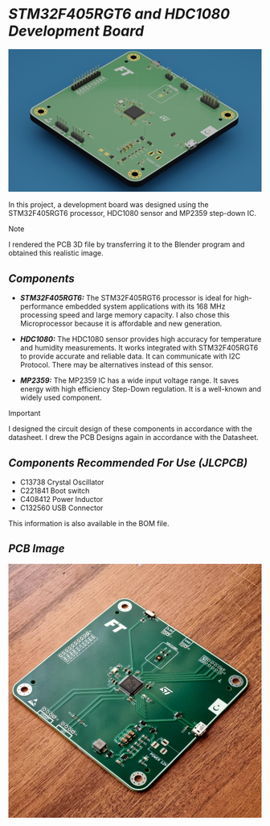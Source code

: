 # _STM32F405RGT6 and HDC1080 Development Board_

![Rendered PCB Image](STM32Dev.jpg)

In this project, a development board was designed using the STM32F405RGT6 processor, HDC1080 sensor and MP2359 step-down IC.
> [!NOTE]
> I rendered the PCB 3D file by transferring it to the Blender program and obtained this realistic image.
## _Components_

- **_STM32F405RGT6:_** The STM32F405RGT6 processor is ideal for high-performance embedded system applications with its 168 MHz processing speed and large memory capacity. I also chose this Microprocessor because it is affordable and new generation.

- **_HDC1080:_** The HDC1080 sensor provides high accuracy for temperature and humidity measurements. It works integrated with STM32F405RGT6 to provide accurate and reliable data. It can communicate with I2C Protocol. There may be alternatives instead of this sensor.

- **_MP2359:_** The MP2359 IC has a wide input voltage range. It saves energy with high efficiency Step-Down regulation. It is a well-known and widely used component.

> [!IMPORTANT]
> I designed the circuit design of these components in accordance with the datasheet. I drew the PCB Designs again in accordance with the Datasheet.

## _Components Recommended For Use (JLCPCB)_

- C13738 Crystal Oscillator
- C221841 Boot switch
- C408412 Power Inductor
- C132560 USB Connector

This information is also available in the BOM file.
## _PCB Image_
![PCB Image](PCBReal.jpeg)
